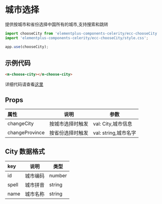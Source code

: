 # 城市选择

提供按城市和省份选择中国所有的城市,支持搜索和跳转

```js
import chooseCity from 'elementplus-components-celerity/ecc-chooseCity';
import 'elementplus-components-celerity/ecc-chooseCity/style.css';

app.use(chooseCity);
```

## 示例代码

```html
<m-choose-city></m-choose-city>
```

详细代码请查看[这里](https://github.com/qi-chen-ming/elementplus-components-celerity/blob/main/src/views/ecc-chooseCity/index.vue)

## Props

| 属性           | 说明             | 参数                 |
| :------------- | ---------------- | -------------------- |
| changeCity     | 按城市选择时触发 | val: City,城市信息   |
| changeProvince | 按省份选择时触发 | val: string,城市名字 |

## City 数据格式

| key   | 说明     | 类型   |
| :---- | -------- | ------ |
| id    | 城市编码 | number |
| spell | 城市拼音 | string |
| name  | 城市名称 | string |
